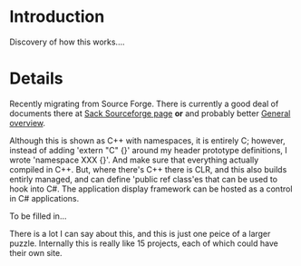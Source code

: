 # Introduction #

Discovery of how this works....



# Details #

Recently migrating from Source Forge.  There is currently a good deal of documents there at [Sack Sourceforge page](http://sack.sf.net) **or** and probably better [General overview](http://sack.sourceforge.net/sack.html).

Although this is shown as C++ with namespaces, it is entirely C; however, instead of adding 'extern "C" {}' around my header prototype definitions, I wrote 'namespace XXX {}'.  And make sure that everything actually compiled in C++.  But, where there's C++ there is CLR, and this also builds entirly managed, and can define 'public ref class'es that can be used to hook into C#.  The application display framework can be hosted as a control in C# applications.

To be filled in...

There is a lot I can say about this, and this is just one peice of a larger puzzle.  Internally this is really like 15 projects, each of which could have their own site.